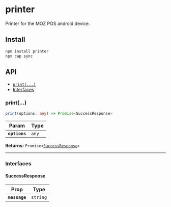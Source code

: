 # printer

Printer for the MOZ POS android device.

## Install

```bash
npm install printer
npx cap sync
```

## API

<docgen-index>

* [`print(...)`](#print)
* [Interfaces](#interfaces)

</docgen-index>

<docgen-api>
<!--Update the source file JSDoc comments and rerun docgen to update the docs below-->

### print(...)

```typescript
print(options: any) => Promise<SuccessResponse>
```

| Param         | Type             |
| ------------- | ---------------- |
| **`options`** | <code>any</code> |

**Returns:** <code>Promise&lt;<a href="#successresponse">SuccessResponse</a>&gt;</code>

--------------------


### Interfaces


#### SuccessResponse

| Prop          | Type                |
| ------------- | ------------------- |
| **`message`** | <code>string</code> |

</docgen-api>
